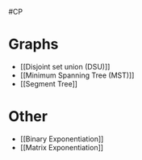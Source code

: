 #CP 
# Graphs
- [[Disjoint set union (DSU)]]
- [[Minimum Spanning Tree (MST)]]
- [[Segment Tree]]
# Other
- [[Binary Exponentiation]]
- [[Matrix Exponentiation]]